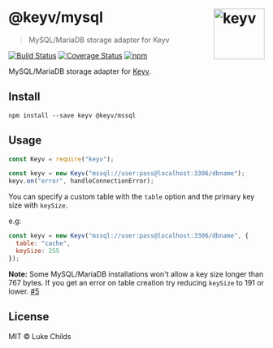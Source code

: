 # @keyv/mysql [<img width="100" align="right" src="https://rawgit.com/lukechilds/keyv/master/media/logo.svg" alt="keyv">](https://github.com/lukechilds/keyv)

> MySQL/MariaDB storage adapter for Keyv

[![Build Status](https://travis-ci.org/lukechilds/keyv-mysql.svg?branch=master)](https://travis-ci.org/lukechilds/keyv-mysql)
[![Coverage Status](https://coveralls.io/repos/github/lukechilds/keyv-mysql/badge.svg?branch=master)](https://coveralls.io/github/lukechilds/keyv-mysql?branch=master)
[![npm](https://img.shields.io/npm/v/@keyv/mysql.svg)](https://www.npmjs.com/package/@keyv/mysql)

MySQL/MariaDB storage adapter for [Keyv](https://github.com/lukechilds/keyv).

## Install

```shell
npm install --save keyv @keyv/mssql
```

## Usage

```js
const Keyv = require("keyv");

const keyv = new Keyv("mssql://user:pass@localhost:3306/dbname");
keyv.on("error", handleConnectionError);
```

You can specify a custom table with the `table` option and the primary key size with `keySize`.

e.g:

```js
const keyv = new Keyv("mssql://user:pass@localhost:3306/dbname", {
  table: "cache",
  keySize: 255
});
```

**Note:** Some MySQL/MariaDB installations won't allow a key size longer than 767 bytes. If you get an error on table creation try reducing `keySize` to 191 or lower. [#5](https://github.com/lukechilds/keyv-sql/issues/5)

## License

MIT © Luke Childs
